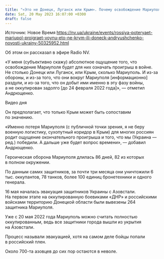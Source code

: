 ```yaml
---
title: "«Это не Донецк, Луганск или Крым». Почему освобождение Мариуполя ударит по России больше всего — Андрющенко"
date: Sat, 20 May 2023 16:07:00 +0300
draft: false
---
```

Источник: Новое Время https://nv.ua/ukraine/events/rossiya-poteryaet-mariupol-proigraet-voynu-eto-ne-krym-ili-doneck-andryushchenko-novosti-ukrainy-50325952.html


 Об этом он рассказал в эфире Radio NV.

«У меня (субъективно скажу) абсолютное ощущение того, что освобождение Мариуполя будет для них означать проигрыш в войне. Не столько Донецк или Луганск, или Крым, сколько Мариуполь. И из-за обороны, и из-за того, что они вокруг Мариуполя [информационно] раздули, и из-за того, что он добыт ими именно в эту фазу войны, а не оккупирован задолго [до 24 февраля 2022 года]», — отметил Андрющенко.

  Видео дня    

Он предполагает, что только Крым может быть сопоставим по значению.

«Именно потеря Мариуполя  (с публичной точки зрения, я не беру военную логистику, сухопутный коридор в Крым) для многих россиян родит ощущение окончательного проигрыша и того, что мы  (Украина — ред.) победили. А дальше уже будет вопрос времени», — добавил Андрющенко.

Героическая оборона Мариуполя длилась 86 дней, 82 из которых в полном окружении.

По данным самих защитников, за почти три месяца они уничтожили 6 тыс. оккупантов, 78 танков, более 100 единиц бронетехники и одного генерала.

16 мая началась эвакуация защитников Украины с Азовстали. На первом этапе на оккупированную боевиками «ДНР» и российскими войсками территорию Донецкой области были вывезены 264 защитника Мариуполя.

Уже с 20 мая 2022 года Мариуполь можно считать полностью оккупированным, ведь все защитники города вышли из укрытия на Азовстали.

Процесс называли эвакуацией, хотя на самом деле бойцы попали в российский плен.

Около 700-та азовцев до сих пор остаются в неволе.
